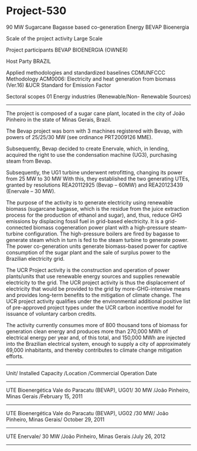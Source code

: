 # Project-530
90 MW Sugarcane Bagasse based co-generation Energy BEVAP Bioenergia

Scale of the project activity Large Scale

Project participants
BEVAP BIOENERGIA (OWNER)

Host Party BRAZIL

Applied methodologies and standardized baselines
CDMUNFCCC Methodology ACM0006:
Electricity and heat generation from biomass
(Ver.16) &UCR Standard for Emission Factor

Sectoral scopes 01 Energy industries (Renewable/Non- Renewable
Sources)
__________
The project is composed of a sugar cane plant, located in the city of João Pinheiro in the state of Minas Gerais,
Brazil.

The Bevap project was born with 3 machines registered with Bevap, with powers of 25/25/30 MW
(see ordinance PRT2009126 MME).

Subsequently, Bevap decided to create Enervale, which, in lending, acquired the right to use the
condensation machine (UG3), purchasing steam from Bevap.

Subsequently, the UG1 turbine underwent retrofitting, changing its power from 25 MW to 30 MW
With this, they established the two generating UTEs, granted by resolutions REA20112925 (Bevap
– 60MW) and REA20123439 (Enervale – 30 MW).

The purpose of the activity is to generate electricity using renewable biomass (sugarcane bagasse,
which is the residue from the juice extraction process for the production of ethanol and sugar), and,
thus, reduce GHG emissions by displacing fossil fuel in grid-based electricity.
It is a grid-connected biomass cogeneration power plant with a high-pressure steam-turbine
configuration. The high-pressure boilers are fired by bagasse to generate steam which in turn is fed
to the steam turbine to generate power. The power co-generation units generate biomass-based power
for captive consumption of the sugar plant and the sale of surplus power to the Brazilian electricity
grid.

The UCR Project activity is the construction and operation of power plants/units that use renewable
energy sources and supplies renewable electricity to the grid. The UCR project activity is thus the
displacement of electricity that would be provided to the grid by more-GHG-intensive means and
provides long-term benefits to the mitigation of climate change. The UCR project activity qualifies
under the environmental additional positive list of pre-approved project types under the UCR carbon
incentive model for issuance of voluntary carbon credits.

The activity currently consumes more of 800 thousand tons of biomass for generation clean energy
and produces more than 270,000 MWh of electrical energy per year and, of this total, and 150,000
MWh are injected into the Brazilian electrical system, enough to supply a city of approximately
69,000 inhabitants, and thereby contributes to climate change mitigation efforts.

________________
Unit/ Installed Capacity /Location /Commercial Operation Date
________________
UTE Bioenergética Vale do Paracatu (BEVAP), UG01/ 30 MW /João Pinheiro, Minas Gerais /February 15, 2011
_________
UTE Bioenergética Vale do Paracatu (BEVAP), UG02 /30 MW/ João Pinheiro, Minas Gerais/ October 29, 2011
________________
UTE Enervale/ 30 MW /João Pinheiro, Minas Gerais /July 26, 2012
_______________

